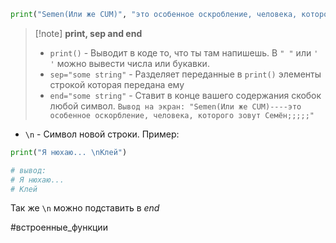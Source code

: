 ```Python
print("Semen(Или же CUM)", "это особенное оскробление, человека, которого зовут Семён", sep="----", end=";;;;;")
```

>[!note]  **print, sep and end**
> - `print()` - Выводит в коде то, что ты там напишешь. В `" "` или `' '` можно вывести числа или букавки.
>- `sep="some string"` - Разделяет переданные в `print()` элементы строкой которая передана ему
>- `end="some string"` - Ставит в конце вашего содержания скобок любой символ. `Вывод на экран: "Semen(Или же CUM)----это особенное оскорбление, человека, которого зовут Семён;;;;;"`

* `\n`  - Символ новой строки. Пример:
```Python
print("Я нюхаю... \nКлей") 

# вывод:
# Я нюхаю...
# Клей
```
Так же `\n`  можно подставить в *end*



#встроенные_функции